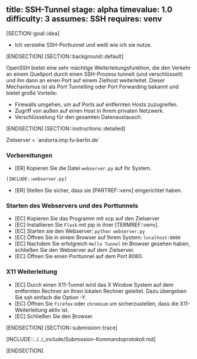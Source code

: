 title: SSH-Tunnel
stage: alpha
timevalue: 1.0
difficulty: 3
assumes: SSH
requires: venv
---
[SECTION::goal::idea]

 - Ich verstehe SSH-Porttunnel und weiß wie ich sie nutze.

[ENDSECTION]
[SECTION::background::default]

OpenSSH bietet eine sehr mächtige Weiterleitungsfunktion, die den Verkehr an einem Quellport durch einen SSH-Prozess tunnelt (und verschlüsselt) und ihn dann an einen Port auf einem Zielhost weiterleitet. Dieser Mechanismus ist als Port Tunnelling oder Port Forwarding bekannt und bietet große Vorteile:

- Firewalls umgehen, um auf Ports auf entfernten Hosts zuzugreifen.
- Zugriff von außen auf einen Host in Ihrem privaten Netzwerk.
- Verschlüsselung für den gesamten Datenaustausch.

[ENDSECTION]
[SECTION::instructions::detailed]

<replacement id='targetserver'>
Zielserver = `andorra.imp.fu-berlin.de`
</replacement>

### Vorbereitungen

- [ER] Kopieren Sie die Datei `webserver.py` auf Ihr System.

```python
[INCLUDE::webserver.py]
```

- [ER] Stellen Sie sicher, dass sie [PARTREF::venv] eingerichtet haben.

### Starten des Webservers und des Porttunnels

- [EC] Kopieren Sie das Programm mit scp auf den Zielserver  
- [EC] Installieren Sie `Flask` mit pip in ihrer [TERMREF::venv].
- [EC] Starten sie den Webserver: `python webserver.py`
- [EC] Öffnen Sie in einem Browser auf Ihrem System: `localhost:8080`
- [EC] Nachdem Sie erfolgreich `Hello Tunnel` im Browser gesehen haben, schließen Sie den Webserver auf dem Zielserver.
- [EC] Öffnen Sie einen Porttunnel auf dem Port 8080.  

### X11 Weiterleitung

- [EC] Durch einen X11-Tunnel wird das X Window System auf dem entfernten Rechner an Ihren lokalen Rechner geleitet. Dazu übergeben Sie ssh einfach die Option -Y.
- [EC] Öffnen Sie `firefox` oder `chromium` um sicherzustellen, dass die X11-Weiterleitung aktiv ist.
- [EC] Schließen Sie den Browser.

[ENDSECTION]
[SECTION::submission::trace]

[INCLUDE::../../_include/Submission-Kommandoprotokoll.md]

[ENDSECTION]

